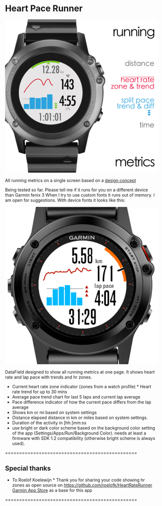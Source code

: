 # Heart Pace Runner

![HeartRateRunner Screenshot Bright](/doc/cover.png) 

All running metrics on a single screen based on a [design concept](https://www.behance.net/gallery/35894907/Running-metrics-on-a-single-screen-no-distraction)

Being tested so far. Please tell me if it runs for you on a different device than Garmin fenix 3
When I try to use custom fonts it runs out of memory. I am open for suggestions. With device fonts it looks like this: 

![HeartRateRunner Screenshot Bright](/doc/screen.png) 

DataField designed to show all running metrics at one page. 
It shows heart rate and lap pace with trends and hr zones. 

* Current heart rate zone indicator (zones from a watch profile)
* Heart rate trend for up to 30 mins
* Average pace trend chart for last 5 laps and current lap average
* Pace difference indicator of how the current pace differs from the lap average
* Shows km or mi based on system settings
* Distance elapsed distance in km or miles based on system settings.
* Duration of the activity in [hh:]mm:ss
* use bright or dark color scheme based on the background color setting of the app (Settings/Apps/Run/Background Color).
  needs at least a firmware with SDK 1.2 compatibility (otherwise bright scheme is always used).

===============================================

## Special thanks
* To Roelof Koelewijn
* Thank you for sharing your code showing hr zones as open source on https://github.com/roelofk/HeartRateRunner [Garmin App Store](https://apps.garmin.com/nl-NL/apps/cb7742e6-1914-490f-b581-fa41ad863b72) as a base for this app

===============================================
